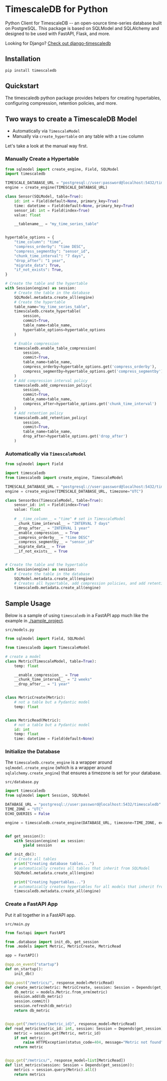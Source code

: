 # TimescaleDB for Python

Python Client for TimescaleDB -- an open-source time-series database built on PostgreSQL. This package is based on SQLModel and SQLAlchemy and designed to be used with FastAPI, Flask, and more.

Looking for Django? [Check out django-timescaledb](https://github.com/jamessewell/django-timescaledb)

## Installation

```bash
pip install timescaledb
```

## Quickstart

The timescaledb python package provides helpers for creating hypertables, configuring compression, retention policies, and more.

## Two ways to create a TimescaleDB Model

- Automatically via `TimescaleModel`
- Manually via `create_hypertable` on any table with a `time` column

Let's take a look at the manual way first.


### Manually Create a Hypertable

```python
from sqlmodel import create_engine, Field, SQLModel
import timescaledb

TIMESCALE_DATABASE_URL = "postgresql://user:password@localhost:5432/timescaledb"
engine = create_engine(TIMESCALE_DATABASE_URL)

class Sensor(SQLModel, table=True):
    id: int = Field(default=None, primary_key=True)
    time: datetime = Field(default=None, primary_key=True)
    sensor_id: int = Field(index=True)
    value: float

    __tablename__ = "my_time_series_table"


hypertable_options = {
    "time_column": "time",
    "compress_orderby": "time DESC",
    "compress_segmentby": "sensor_id",
    "chunk_time_interval": "7 days",
    "drop_after": "1 year",
    "migrate_data": True,
    "if_not_exists": True,
}

# Create the table and the hypertable
with Session(engine) as session:
    # Create the table in the database
    SQLModel.metadata.create_all(engine)
    # Create the hypertable
    table_name="my_time_series_table",
    timescaledb.create_hypertable(
        session, 
        commit=True, 
        table_name=table_name, 
        hypertable_options=hypertable_options
    )

    # Enable compression
    timescaledb.enable_table_compression(
        session, 
        commit=True, 
        table_name=table_name, 
        compress_orderby=hypertable_options.get('compress_orderby'), 
        compress_segmentby=hypertable_options.get('compress_segmentby')
    )
    # Add compression interval policy
    timescaledb.add_compression_policy(
        session, 
        commit=True,
        table_name=table_name, 
        compress_after=hypertable_options.get('chunk_time_interval')
    )
    # Add retention policy
    timescaledb.add_retention_policy(
        session, 
        commit=True, 
        table_name=table_name, 
        drop_after=hypertable_options.get('drop_after')
    )
```


### Automatically via `TimescaleModel`


```python
from sqlmodel import Field

import timescaledb
from timescaledb import create_engine, TimescaleModel

TIMESCALE_DATABASE_URL = "postgresql://user:password@localhost:5432/timescaledb"
engine = create_engine(TIMESCALE_DATABASE_URL, timezone="UTC")

class SensorDos(TimescaleModel, table=True):
    sensor_id: int = Field(index=True)
    value: float
    
    # __time_column__ = "time" # set in TimescaleModel
    __chunk_time_interval__ = "INTERVAL 7 days"
    __drop_after__ = "INTERVAL 1 year"
    __enable_compression__ = True
    __compress_orderby__ = "time DESC"
    __compress_segmentby__ = "sensor_id"  
    __migrate_data__ = True
    __if_not_exists__ = True


# Create the table and the hypertable
with Session(engine) as session:
    # Create the table in the database
    SQLModel.metadata.create_all(engine)
    # Creates all hypertable, add compression policies, and add retention policy
    timescaledb.metadata.create_all(engine)
```




## Sample Usage 

Below is a sample of using `timescaledb` in a FastAPI app much like the example in [./sample_project](./sample_project).

`src/models.py`
```python
from sqlmodel import Field, SQLModel

from timescaledb import TimescaleModel

# create a model
class Metric(TimescaleModel, table=True):
    temp: float

    __enable_compression__ = True
    __chunk_time_interval__ = "2 weeks"
    __drop_after__ = "1 year"


class MetricCreate(Metric):
    # not a table but a Pydantic model
    temp: float


class MetricRead(Metric):
    # not a table but a Pydantic model
    id: int
    temp: float
    time: datetime = Field(default=None)
```


### Initialize the Database

The `timescaledb.create_engine` is a wrapper around `sqlmodel.create_engine` (which is a wrapper around `sqlalchemy.create_engine`) that ensures a timezone is set for your database. 

`src/database.py`
```python
import timescaledb
from sqlmodel import Session, SQLModel

DATABASE_URL = "postgresql://user:password@localhost:5432/timescaledb"
TIME_ZONE = "UTC"
ECHO_QUERIES = False

engine = timescaledb.create_engine(DATABASE_URL, timezone=TIME_ZONE, echo=ECHO_QUERIES)


def get_session():
    with Session(engine) as session:
        yield session

def init_db():
    # Create all tables
    print("Creating database tables...")
    # automatically creates all tables that inherit from SQLModel
    SQLModel.metadata.create_all(engine)

    print("Creating hypertables...")
    # automatically creates hypertables for all models that inherit from TimescaleModel
    timescaledb.metadata.create_all(engine)

```


### Create a FastAPI App

Put it all together in a FastAPI app.

`src/main.py`
```python
from fastapi import FastAPI

from .database import init_db, get_session
from .models import Metric, MetricCreate, MetricRead

app = FastAPI()

@app.on_event("startup")
def on_startup():
    init_db()

@app.post("/metrics/", response_model=MetricRead)
def create_metric(metric: MetricCreate, session: Session = Depends(get_session)):
    db_metric = models.Metric.from_orm(metric)
    session.add(db_metric)
    session.commit()
    session.refresh(db_metric)
    return db_metric


@app.get("/metrics/{metric_id}", response_model=MetricRead)
def read_metric(metric_id: int, session: Session = Depends(get_session)):
    metric = session.get(Metric, metric_id)
    if not metric:
        raise HTTPException(status_code=404, message="Metric not found")
    return metric


@app.get("/metrics/", response_model=list[MetricRead])
def list_metrics(session: Session = Depends(get_session)):
    metrics = session.query(Metric).all()
    return metrics
```

